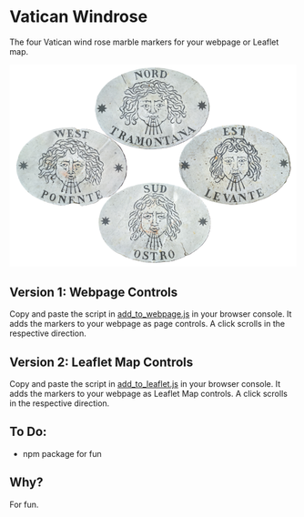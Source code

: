 # Vatican Windrose
The four Vatican wind rose marble markers for your webpage or Leaflet map. 

![](markers/wind_rose.png)

## Version 1: Webpage Controls
Copy and paste the script in [add_to_webpage.js](https://github.com/do-me/vatican-windrose/blob/main/add_to_leaflet.js) in your browser console. It adds the markers to your webpage as page controls. A click scrolls in the respective direction. 

## Version 2: Leaflet Map Controls
Copy and paste the script in [add_to_leaflet.js](https://github.com/do-me/vatican-windrose/blob/main/add_to_leaflet.js) in your browser console. It adds the markers to your webpage as Leaflet Map controls. A click scrolls in the respective direction. 

## To Do: 
- npm package for fun

## Why? 
For fun.
